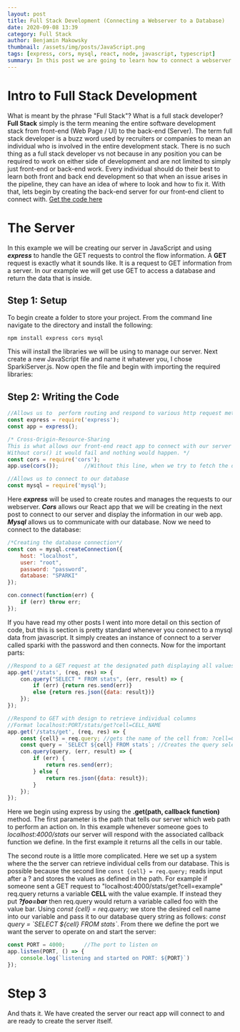 ```yaml
---
layout: post
title: Full Stack Development (Connecting a Webserver to a Database)
date: 2020-09-08 13:39
category: Full Stack
author: Benjamin Makowsky
thumbnail: /assets/img/posts/JavaScript.png
tags: [express, cors, mysql, react, node, javascript, typescript]
summary: In this post we are going to learn how to connect a webserver to a database and enable the ability handle GET requets to send data to another application.
---
```


# Intro to Full Stack Development

What is meant by the phrase "Full Stack"? What is a full stack developer? __Full Stack__ simply is the term meaning the entire software development stack from front-end (Web Page / UI) to the back-end (Server). The term full stack developer is a buzz word used by recruiters or companies to mean an individual who is involved in the entire development stack. There is no such thing as a full stack developer vs not because in any position you can be required to work on either side of development and are not limited to simply just front-end or back-end work. Every individual should do their best to learn both front and back end development so that when an issue arises in the pipeline, they can have an idea of where to look and how to fix it. With that, lets begin by creating the back-end server for our front-end client to connect with. [Get the code here][codeLink]

# The Server
In this example we will be creating our server in JavaScript and using ___express___ to handle the GET requests to control the flow information. A __GET__ request is exactly what it sounds like. It is a request to GET information from a server. In our example we will get use GET to access a database and return the data that is inside.

## Step 1: Setup
To begin create a folder to store your project. From the command line navigate to the directory and install the following:
```
npm install express cors mysql
```
This will install the libraries we will be using to manage our server. Next create a new JavaScript file and name it whatever you, I chose SparkiServer.js. Now open the file and begin with importing the required libraries:

## Step 2: Writing the Code
```javascript
//Allows us to  perform routing and respond to various http request methods (GET, POST, PUT, DELETE)
const express = require('express');
const app = express();

/* Cross-Origin-Resource-Sharing
This is what allows our front-end react app to connect with our server and fetch the data being presented.
Without cors() it would fail and nothing would happen. */
const cors = require('cors');
app.use(cors());        //Without this line, when we try to fetch the data from react. Nothing would happen

//Allows us to connect to our database
const mysql = require('mysql');
```
Here ___express___ will be used to create routes and manages the requests to our webserver. ___Cors___ allows our React app that we will be creating in the next post to connect to our server and display the information in our web app. ___Mysql___ allows us to communicate with our database. Now we need to connect to the database:
```javascript
/*Creating the database connection*/
const con = mysql.createConnection({
    host: "localhost",
    user: "root",
    password: "password",
    database: "SPARKI"
});

con.connect(function(err) {
    if (err) throw err;
});
```
If you have read my other posts I went into more detail on this section of code, but this is section is pretty standard whenever you connect to a mysql data from javascript. It simply creates an instance of connect to a server called sparki with the password and then connects. Now for the important parts:
```javascript
//Respond to a GET request at the designated path displaying all values in the stats table
app.get('/stats', (req, res) => {
    con.query("SELECT * FROM stats", (err, result) => {
        if (err) {return res.send(err)}
        else {return res.json({data: result})}
    });
});

//Respond to GET with design to retrieve individual columns
//Format localhost:PORT/stats/get?cell=CELL_NAME
app.get('/stats/get', (req, res) => {
    const {cell} = req.query; //gets the name of the cell from: ?cell=CELL_NAME
    const query = `SELECT ${cell} FROM stats`; //Creates the query selecting the desired cell from stats table
    con.query(query, (err, result) => {
        if (err) {
            return res.send(err);
        } else {
            return res.json({data: result});
        }
    });
});
```
Here we begin using express by using the __.get(path, callback function)__ method. The first parameter is the path that tells our server which web path to perform an action on. In this example whenever someone goes to _localhost:4000/stats_ our server will respond with the associated callback function we define. In the first example it returns all the cells in our table. 

The second route is a little more complicated. Here we set up a system where the the server can retrieve individual cells from our database. This is possible because the second line `const {cell} = req.query;` reads input after a ? and stores the values as defined in the path. For example if someone sent a GET request to "localhost:4000/stats/get?cell=example" req.query returns a variable __CELL__ with the value example. If instead they put ___?foo=bar___ then req.query would return a variable called foo with the value bar. Using _const {cell} = req.query;_ we store the desired cell name into our variable and pass it to our database query string as follows: _const query = \`SELECT ${cell} FROM stats\`_. From there we define the port we want the server to operate on and start the server:
```javascript
const PORT = 4000;      //The port to listen on
app.listen(PORT, () => {
    console.log(`listening and started on PORT: ${PORT}`)
});
```
# Step 3
And thats it. We have created the server our react app will connect to and are ready to create the server itself.

[codeLink]: https://github.com/benjaminmakowsky/Sparki/blob/master/Node.js/SparkiServer.js
